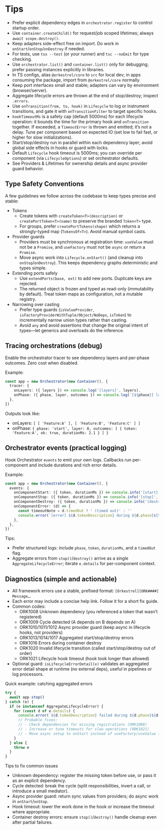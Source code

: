 # Tips

- Prefer explicit dependency edges in `orchestrator.register` to control startup order.
- Use `container.createChild()` for request/job scoped lifetimes; always `await scope.destroy()`.
- Keep adapters side-effect free on import. Do work in `onStart`/`onStop`/`onDestroy` if needed.
- For tests, use `tsx --test` (or your runner) and `tsc --noEmit` for type checking.
- Use `orchestrator.list()` and `container.list()` only for debugging; prefer passing instances explicitly in libraries.
- In TS configs, alias `@orkestrel/core` to `src` for local dev; in apps consuming the package, import from `@orkestrel/core` normally.
- Keep port interfaces small and stable; adapters can vary by environment (browser/server).
- Aggregate lifecycle errors are thrown at the end of stop/destroy; inspect `.errors`.
- Use `onTransition(from, to, hook)` in `Lifecycle` to log or instrument transitions, and gate it with `onTransitionFilter` to target specific hooks.
- `hookTimeoutMs` is a safety cap (default 5000ms) for each lifecycle operation: it bounds the time for the primary hook and `onTransition` together. If exceeded, a `TimeoutError` is thrown and emitted; it’s not a delay. Tune per component based on expected IO (set low to fail fast, or higher for slow initializations).
- Start/stop/destroy run in parallel within each dependency layer; avoid global side effects in hooks or guard with locks.
- Default `Lifecycle` hook timeout is 5000ms; you can override per component (via `LifecycleOptions`) or set orchestrator defaults.
- See Providers & Lifetimes for ownership details and async provider guard behavior.

## Type Safety Conventions

A few guidelines we follow across the codebase to keep types precise and stable:

- Tokens
  - Create tokens with `createToken<T>(description)` or `createPortToken<T>(name)` to preserve the branded `Token<T>` type.
  - For groups, prefer `createPortTokens(shape)` which returns a strongly-typed map (`TokensOf<T>`). Avoid manual symbol casts.
- Provider guards
  - Providers must be synchronous at registration time: `useValue` must not be a `Promise`, and `useFactory` must not be `async` or return a `Promise`.
  - Move async work into `Lifecycle.onStart()` (and cleanup into `onStop`/`onDestroy`). This keeps dependency graphs deterministic and types simple.
- Extending ports safely
  - Use `extendPorts(base, ext)` to add new ports. Duplicate keys are rejected.
  - The returned object is frozen and typed as read-only (immutability by default). Treat token maps as configuration, not a mutable registry.
- Narrowing over casting
  - Prefer type guards (`isValueProvider`, `isFactoryProviderWithTuple/Object/NoDeps`, `isToken`) to incrementally narrow union types rather than casting.
  - Avoid `any` and avoid assertions that change the original intent of types—let generics and overloads do the inference.

## Tracing orchestrations (debug)
Enable the orchestrator tracer to see dependency layers and per-phase outcomes. Zero cost when disabled.

Example:
```ts
const app = new Orchestrator(new Container(), {
  tracer: {
    onLayers: ({ layers }) => console.log('[layers]', layers),
    onPhase: ({ phase, layer, outcomes }) => console.log(`[${phase}] layer=${layer}`, outcomes),
  },
})
```
Outputs look like:
- onLayers: `[ [ 'Feature:A' ], [ 'Feature:B', 'Feature:C' ] ]`
- onPhase: `{ phase: 'start', layer: 0, outcomes: [ { token: 'Feature:A', ok: true, durationMs: 2.1 } ] }`

## Orchestrator events (practical logging)
Hook Orchestrator `events` to emit your own logs. Callbacks run per-component and include durations and rich error details.

Example:
```ts
const app = new Orchestrator(new Container(), {
  events: {
    onComponentStart: ({ token, durationMs }) => console.info('[start]', token.description, `${durationMs.toFixed(1)}ms`),
    onComponentStop: ({ token, durationMs }) => console.info('[stop]', token.description, `${durationMs.toFixed(1)}ms`),
    onComponentDestroy: ({ token, durationMs }) => console.info('[destroy]', token.description, `${durationMs.toFixed(1)}ms`),
    onComponentError: (d) => {
      const timeoutNote = d.timedOut ? ' (timed out)' : ''
      console.error(`[error] ${d.tokenDescription} during ${d.phase}${timeoutNote} after ${d.durationMs}ms:`, d.error.message)
    },
  },
})
```
Tips:
- Prefer structured logs: include `phase`, `token`, `durationMs`, and a `timedOut` flag.
- Aggregate errors from `stop()`/`destroy()` arrive as a single `AggregateLifecycleError`; iterate `e.details` for per-component context.

## Diagnostics (simple and actionable)
- All framework errors use a stable, prefixed format: `[Orkestrel][ORK####] Message…`.
- Each error may include a concise help link. Follow it for a short fix guide.
- Common codes:
  - ORK1008 Unknown dependency (you referenced a token that wasn’t registered)
  - ORK1009 Cycle detected (A depends on B depends on A)
  - ORK1010/1011/1012 Async provider guard (keep async in lifecycle hooks, not providers)
  - ORK1013/1014/1017 Aggregated start/stop/destroy errors
  - ORK1016 Errors during container destroy
  - ORK1020 Invalid lifecycle transition (called start/stop/destroy out of order)
  - ORK1021 Lifecycle hook timeout (hook took longer than allowed)
- Optional guard: `isLifecycleErrorDetail(x)` validates an aggregated error detail shape at runtime (no external deps), useful in pipelines or log processors.

Quick example: catching aggregated errors
```ts
try {
  await app.stop()
} catch (e) {
  if (e instanceof AggregateLifecycleError) {
    for (const d of e.details) {
      console.error(`${d.tokenDescription} failed during ${d.phase}${d.timedOut ? ' (timed out)' : ''} after ${d.durationMs}ms:`, d.error.message)
      // Probable fixes:
      // - Check dependencies for missing registrations (ORK1008)
      // - Increase or tune timeouts for slow operations (ORK1021)
      // - Move async setup to onStart instead of useFactory/useValue (ORK1010–1012)
    }
  } else {
    throw e
  }
}
```

Tips to fix common issues
- Unknown dependency: register the missing token before use, or pass it as an explicit dependency.
- Cycle detected: break the cycle (split responsibilities, invert a call, or introduce a small mediator).
- Async provider guard: return sync values from providers; do async work in `onStart`/`onStop`.
- Hook timeout: lower the work done in the hook or increase the timeout where appropriate.
- Container destroy errors: ensure `stop()`/`destroy()` handle cleanup even after partial failures.
